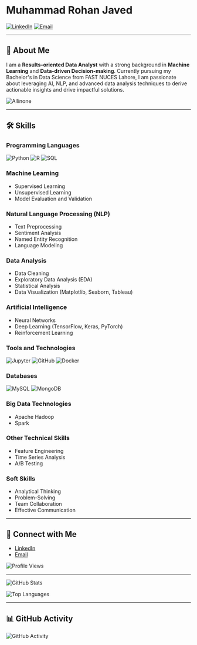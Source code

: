 # Muhammad Rohan Javed

[![LinkedIn](https://img.shields.io/badge/LinkedIn-blue?style=flat&logo=linkedin)](https://www.linkedin.com/in/rohan-javed-b77b56219)
[![Email](https://img.shields.io/badge/Email-rohanjaved421@gmail.com-red?style=flat&logo=gmail)](mailto:rohanjaved421@gmail.com)

---

## 🌟 About Me

I am a **Results-oriented Data Analyst** with a strong background in **Machine Learning** and **Data-driven Decision-making**. Currently pursuing my Bachelor's in Data Science from FAST NUCES Lahore, I am passionate about leveraging AI, NLP, and advanced data analysis techniques to derive actionable insights and drive impactful solutions.

![Allinone](https://user-images.githubusercontent.com/74038190/221352995-5ac18bdf-1a19-4f99-bbb6-77559b220470.gif)

---

## 🛠️ Skills

### Programming Languages
![Python](https://img.shields.io/badge/Python-3776AB?style=flat&logo=python&logoColor=white)
![R](https://img.shields.io/badge/R-276DC3?style=flat&logo=r&logoColor=white)
![SQL](https://img.shields.io/badge/SQL-4479A1?style=flat&logo=postgresql&logoColor=white)

### Machine Learning
- Supervised Learning
- Unsupervised Learning
- Model Evaluation and Validation

### Natural Language Processing (NLP)
- Text Preprocessing
- Sentiment Analysis
- Named Entity Recognition
- Language Modeling

### Data Analysis
- Data Cleaning
- Exploratory Data Analysis (EDA)
- Statistical Analysis
- Data Visualization (Matplotlib, Seaborn, Tableau)

### Artificial Intelligence
- Neural Networks
- Deep Learning (TensorFlow, Keras, PyTorch)
- Reinforcement Learning

### Tools and Technologies
![Jupyter](https://img.shields.io/badge/Jupyter-F37626?style=flat&logo=jupyter&logoColor=white)
![GitHub](https://img.shields.io/badge/GitHub-181717?style=flat&logo=github&logoColor=white)
![Docker](https://img.shields.io/badge/Docker-2496ED?style=flat&logo=docker&logoColor=white)

### Databases
![MySQL](https://img.shields.io/badge/MySQL-4479A1?style=flat&logo=mysql&logoColor=white)
![MongoDB](https://img.shields.io/badge/MongoDB-47A248?style=flat&logo=mongodb&logoColor=white)

### Big Data Technologies
- Apache Hadoop
- Spark

### Other Technical Skills
- Feature Engineering
- Time Series Analysis
- A/B Testing

### Soft Skills
- Analytical Thinking
- Problem-Solving
- Team Collaboration
- Effective Communication

---

## 🔗 Connect with Me

- [LinkedIn](https://www.linkedin.com/in/rohan-javed-b77b56219)
- [Email](mailto:rohanjaved421@gmail.com)

![Profile Views](https://komarev.com/ghpvc/?username=rohan-sheikh-421&style=flat&color=brightgreen)

---

![GitHub Stats](https://github-readme-stats.vercel.app/api?username=rohan-sheikh-421&show_icons=true&theme=radical)

![Top Languages](https://github-readme-stats.vercel.app/api/top-langs/?username=rohan-sheikh-421&layout=compact&theme=radical)

---

## 📊 GitHub Activity

![GitHub Activity](https://github-readme-activity-graph.cyclic.app/graph?username=rohan-sheikh-421&theme=radical)

